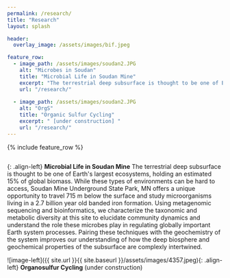 ```yaml
---
permalink: /research/
title: "Research"
layout: splash

header:
  overlay_image: /assets/images/bif.jpeg

feature_row:
  - image_path: /assets/images/soudan2.JPG
    alt: "Microbes in Soudan"
    title: "Microbial Life in Soudan Mine"
    excerpt: "The terrestrial deep subsurface is thought to be one of Earth's largest ecosystems, holding an estimated 15% of global biomass. While these types of environments can be hard to access, Soudan Mine Underground State Park, MN offers a unique opportunity to travel 715 m below the  surface and study microorganisms living in a 2.7 billion year old banded iron formation. Using metagenomic sequencing and bioinformatics, we characterize the taxonomic and metabolic diversity at this site to elucidate community dynamics and understand the role these microbes play in regulating globally important Earth system processes. Pairing these techniques with the geochemistry of the system improves our understanding of how the deep biosphere and geochemical properties of the subsurface are complexly intertwined."
    url: "/research/"
    
  - image_path: /assets/images/soudan2.JPG
    alt: "OrgS"
    title: "Organic Sulfur Cycling"
    excerpt: " [under construction] " 
    url: "/research/"
---
```



{% include feature_row %}



<figure style="width: 150px" class="align-left">
  <img src="{{ site.url }}{{ site.baseurl }}/assets/images/soudan2.JPG" alt="">
</figure> 

{: .align-left} **Microbial Life in Soudan Mine** The terrestrial deep subsurface is thought to be one of Earth's largest ecosystems, holding an estimated 15% of global biomass. While these types of environments can be hard to access, Soudan Mine Underground State Park, MN offers a unique opportunity to travel 715 m below the  surface and study microorganisms living in a 2.7 billion year old banded iron formation. Using metagenomic sequencing and bioinformatics, we characterize the taxonomic and metabolic diversity at this site to elucidate community dynamics and understand the role these microbes play in regulating globally important Earth system processes. Pairing these techniques with the geochemistry of the system improves our understanding of how the deep biosphere and geochemical properties of the subsurface are complexly intertwined.


![image-left]({{ site.url }}{{ site.baseurl }}/assets/images/4357.jpeg){: .align-left} **Organosulfur Cycling** (under construction)


